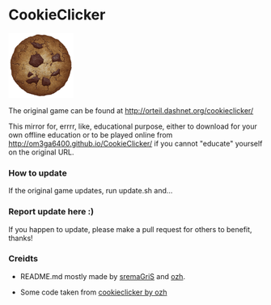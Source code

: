# CookieClicker

<img src="img/perfectCookie.png" width="128">

The original game can be found at http://orteil.dashnet.org/cookieclicker/

This mirror for, errrr, like, educational purpose, either to download for your own offline education or to be played online from http://om3ga6400.github.io/CookieClicker/ if you cannot "educate" yourself on the original URL.

### How to update

If the original game updates, run update.sh and...

### Report update here :)

If you happen to update, please make a pull request for others to benefit, thanks!

### Creidts

- README.md mostly made by <a href url="https://github.com/sremaGriS">sremaGriS</a> and <a href url="https://github.com/ozh">ozh</a>.

- Some code taken from <a href url="https://github.com/ozh/cookieclicker">cookieclicker by ozh</a>
